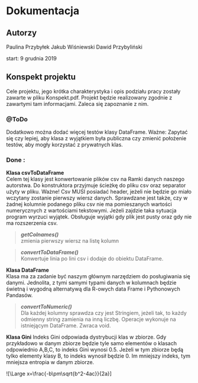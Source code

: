 # Dokumentacja 

## Autorzy
Paulina Przybyłek
Jakub Wiśniewski
Dawid Przybyliński

start: 9 grudnia 2019

## Konspekt projektu

Cele projektu, jego krótka charakterystyka i opis podziału pracy zostały zawarte w pliku Konspekt.pdf. Projekt będzie realizowany zgodnie z zawartymi tam informacjami. Zaleca się zapoznanie z nim.

### @ToDo
Dodatkowo można dodać więcej testów klasy DataFrame.
Ważne: Zapytać się czy lepiej, aby klasa z wyjątkiem była publiczna czy zmienić położenie testów, aby mogły korzystać z prywatnych klas.

### Done : 
**Klasa csvToDataFrame**    
  Celem tej klasy jest konwertowanie plików csv na Ramki danych naszego autorstwa. 
  Do konstruktora przyjmuje ścieżkę do pliku csv oraz separator użyty w pliku. 
  Ważne! Csv MUSI posiadać header, jeżeli nie będzie go miało wczytany zostanie pierwszy wiersz danych.
  Sprawdzane jest także, czy w żadnej kolumnie podanego pliku csv nie ma pomieszanych wartości numerycznych z wartościami
  tekstowymi. Jeżeli zajdzie taka sytuacja program wyrzuci wyjątek.
  Obsługuje wyjątki gdy plik jest pusty oraz gdy nie ma rozszerzenia csv.
  
>  ***getColnames()***   
>    zmienia pierwszy wiersz na listę kolumn
    
>  ***convertToDataFrame()***   
>    Konwertuje linia po lini csv i dodaje do obiektu DataFrame. 

**Klasa DataFrame**   
  Klasa ma za zadanie być naszym głównym narzędziem do posługiwania się danymi. Jednolita, z tymi samymi typami danych w kolumnach będzie świetną i wygodną alternatywą dla R-owych data Frame i Pythonowych Pandasów. 
  
>   ***convertToNumeric()***   
>     Dla każdej kolumny sprawdza czy jest Stringiem, jeżeli tak, to każdy odmienny string zamienia na inną liczbę. Operacje wykonuje na istniejącym DataFrame. Zwraca void. 

**Klasa Gini**
  Indeks Gini odpowiada dystrybucji klas w zbiorze. Gdy przykładowo w danym zbiorze będzie tyle samo elementów o klasach odpowiednio A,B,C, to indeks Gini wynosi 0.5. Jeżeli w tym zbiorze będą tylko elementy klasy B, to indeks wynosił będzie 0. Im mniejszy indeks, tym mniejsza entropia w danym zbiorze.
  
  ![\Large x=\frac{-b\pm\sqrt{b^2-4ac}}{2a}]









